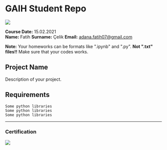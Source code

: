 # GAIH Student Repo 
![](img/logo.png)

**Course Date:** 15.02.2021  
**Name:** Fatih 
**Surname:** Çelik 
**Email:** adana.fatih07@gmail.com

**Note:** Your homeworks can be formats like ".ipynb" and ".py". **Not ".txt" files!!** Make sure that your codes works.  

## Project Name
Description of your project.

## Requirements
```
Some python libraries
Some python libraries
Some python libraries
```
---

### Certification
![](img/certificate_ex.png)

